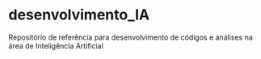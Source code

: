 # desenvolvimento_IA
Repositório de referência para desenvolvimento de códigos e análises na área de Inteligência Artificial
